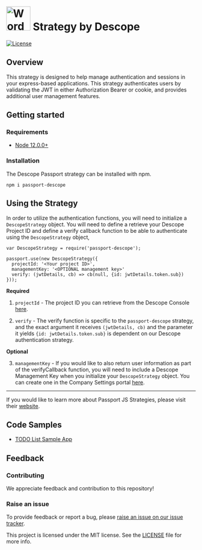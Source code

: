 # <a title="Descope passport strategy" href="https://passportjs.org/"><img width="64" alt="WordPress blue logo" src="https://images.ctfassets.net/vwq10xzbe6iz/tnwT7PN9aBmT7vgkTtGhV/940f001eb249a42904cd40e64d13c7e9/passportJS-300x300.png"></a> Strategy by Descope

[![License](https://img.shields.io/:license-MIT-blue.svg?style=flat)](https://opensource.org/licenses/MIT)


## Overview
This strategy is designed to help manage authentication and sessions in your express-based applications. This strategy authenticates users by validating the JWT in either Authorization Bearer or cookie, and provides additional user management features.

## Getting started

### Requirements

- [Node 12.0.0+](https://nodejs.org/en)

### Installation

The Descope Passport strategy can be installed with npm. 

```
npm i passport-descope
```

## Using the Strategy

In order to utilize the authentication functions, you will need to initialize a `DescopeStrategy` object. You will need to define a retrieve your Descope Project ID and define a verify callback function to be able to authenticate using the `DescopeStrategy` object,

```
var DescopeStrategy = require('passport-descope');

passport.use(new DescopeStrategy({
  projectId: '<Your project ID>',
  managementKey: '<OPTIONAL management key>'
  verify: (jwtDetails, cb) => cb(null, {id: jwtDetails.token.sub})
}));
```

**Required**

1. `projectId` - The project ID you can retrieve from the Descope Console [here](https://app.descope.com/settings/project).

2. `verify` - The verify function is specific to the `passport-descope` strategy, and the exact argument it receives `(jwtDetails, cb)` and the parameter it yields `{id: jwtDetails.token.sub}` is dependent on our Descope authentication strategy.

**Optional**

3. `managementKey` - If you would like to also return user information as part of the verifyCallback function, you will need to include a Descope Management Key when you initialize your `DescopeStrategy` object. You can create one in the Company Settings portal [here](https://app.descope.com/settings/company/settings).

---

If you would like to learn more about Passport JS Strategies, please visit their [website](https://www.passportjs.org/concepts/authentication/strategies/).

## Code Samples

- [TODO List Sample App](https://github.com/descope-sample-apps/passportjs_sample)

## Feedback

### Contributing

We appreciate feedback and contribution to this repository!

### Raise an issue

To provide feedback or report a bug, please [raise an issue on our issue tracker](https://github.com/descope/passport-descope/issues).


This project is licensed under the MIT license. See the <a href="./LICENSE"> LICENSE</a> file for more info.</p>